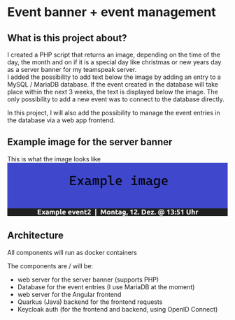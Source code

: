 # Event banner + event management


## What is this project about?

I created a PHP script that returns an image, depending on the time of the day, the month and on if it is a special day like christmas or new years day as a server banner for my teamspeak server.  
I added the possibility to add text below the image by adding an entry to a MySQL / MariaDB database.
If the event created in the database will take place within the next 3 weeks, the text is displayed below the image.
The only possibility to add a new event was to connect to the database directly.

In this project, I will also add the possibility to manage the event entries in the database via a web app frontend.


## Example image for the server banner

This is what the image looks like
![text](docs/testimg-text.png)  


## Architecture

All components will run as docker containers

The components are / will be:

+ web server for the server banner (supports PHP)
+ Database for the event entries (I use MariaDB at the moment)
+ web server for the Angular frontend
+ Quarkus (Java) backend for the frontend requests
+ Keycloak auth (for the frontend and backend, using OpenID Connect)
